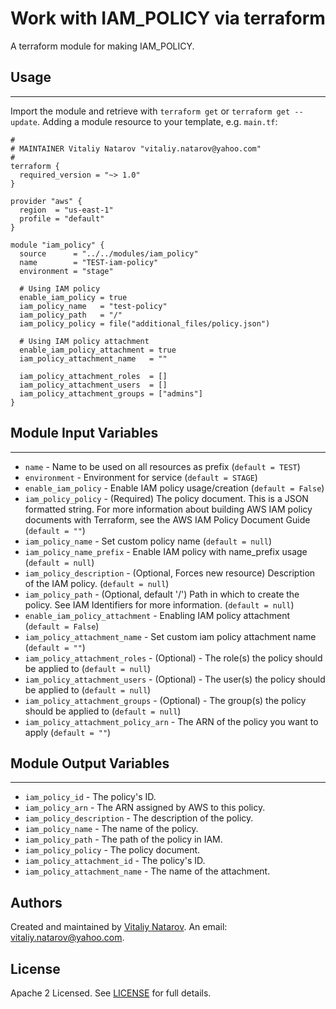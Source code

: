 # Work with IAM_POLICY via terraform

A terraform module for making IAM_POLICY.


## Usage
----------------------
Import the module and retrieve with ```terraform get``` or ```terraform get --update```. Adding a module resource to your template, e.g. `main.tf`:

```
#
# MAINTAINER Vitaliy Natarov "vitaliy.natarov@yahoo.com"
#
terraform {
  required_version = "~> 1.0"
}

provider "aws" {
  region  = "us-east-1"
  profile = "default"
}

module "iam_policy" {
  source      = "../../modules/iam_policy"
  name        = "TEST-iam-policy"
  environment = "stage"

  # Using IAM policy
  enable_iam_policy = true
  iam_policy_name   = "test-policy"
  iam_policy_path   = "/"
  iam_policy_policy = file("additional_files/policy.json")

  # Using IAM policy attachment
  enable_iam_policy_attachment = true
  iam_policy_attachment_name   = ""

  iam_policy_attachment_roles  = []
  iam_policy_attachment_users  = []
  iam_policy_attachment_groups = ["admins"]
}
```

## Module Input Variables
----------------------
- `name` - Name to be used on all resources as prefix (`default = TEST`)
- `environment` - Environment for service (`default = STAGE`)
- `enable_iam_policy` - Enable IAM policy usage/creation (`default = False`)
- `iam_policy_policy` - (Required) The policy document. This is a JSON formatted string. For more information about building AWS IAM policy documents with Terraform, see the AWS IAM Policy Document Guide (`default = ""`)
- `iam_policy_name` - Set custom policy name (`default = null`)
- `iam_policy_name_prefix` - Enable IAM policy with name_prefix usage (`default = null`)
- `iam_policy_description` - (Optional, Forces new resource) Description of the IAM policy. (`default = null`)
- `iam_policy_path` - (Optional, default '/') Path in which to create the policy. See IAM Identifiers for more information. (`default = null`)
- `enable_iam_policy_attachment` - Enabling IAM policy attachment (`default = False`)
- `iam_policy_attachment_name` - Set custom iam policy attachment name (`default = ""`)
- `iam_policy_attachment_roles` - (Optional) - The role(s) the policy should be applied to (`default = null`)
- `iam_policy_attachment_users` - (Optional) - The user(s) the policy should be applied to (`default = null`)
- `iam_policy_attachment_groups` - (Optional) - The group(s) the policy should be applied to (`default = null`)
- `iam_policy_attachment_policy_arn` - The ARN of the policy you want to apply (`default = ""`)

## Module Output Variables
----------------------
- `iam_policy_id` - The policy's ID.
- `iam_policy_arn` - The ARN assigned by AWS to this policy.
- `iam_policy_description` - The description of the policy.
- `iam_policy_name` - The name of the policy.
- `iam_policy_path` - The path of the policy in IAM.
- `iam_policy_policy` - The policy document.
- `iam_policy_attachment_id` - The policy's ID.
- `iam_policy_attachment_name` - The name of the attachment.


## Authors

Created and maintained by [Vitaliy Natarov](https://github.com/SebastianUA). An email: [vitaliy.natarov@yahoo.com](vitaliy.natarov@yahoo.com).

## License

Apache 2 Licensed. See [LICENSE](https://github.com/SebastianUA/terraform/blob/master/LICENSE) for full details.

